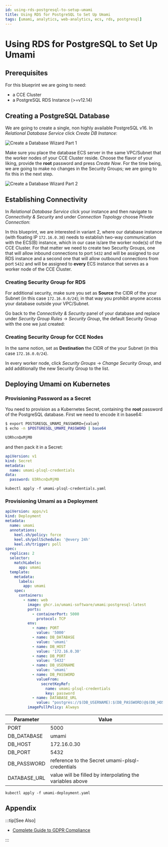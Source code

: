 ```yaml
---
id: using-rds-postgresql-to-setup-umami
title: Using RDS for PostgreSQL to Set Up Umami
tags: [umami, analytics, web-analytics, ecs, rds, postgresql]
---
```


# Using RDS for PostgreSQL to Set Up Umami


## Prerequisites

For this blueprint we are going to need:

- a CCE Cluster
- a PostgreSQL RDS Instance (>=v12.14)

## Creating a PostgreSQL Database

We are going to create a single, non highly available PostgreSQL v16. In *Relational Database Service* click *Create DB Instance*:

![Create a Database Wizard Part 1](/img/docs/blueprints/by-use-case/analytics/umami/Screenshot_from_2024-09-09_12-51-39.png)

Make sure you place the database ECS server in the same VPC/Subnet that the worker nodes of your CCE Cluster reside. Choose the flavor of your liking, provide the **root** password and press *Create Now*. For the time being, we are going to make no changes in the Security Groups; we are going to fix this in the next step.

![Create a Database Wizard Part 2](/img/docs/blueprints/by-use-case/analytics/umami/Screenshot_from_2024-09-09_12-52-14.png)

## Establishing Connectivity

In *Relational Database Service* click your instance and then navigate to *Connectivity & Security* and under *Connection Topology* choose *Private Connection*:

<!-- ![Establishing Connectivity](<../../../../../static/img/docs/blueprints/by-use-case/analytics/umami/Screenshot from 2024-09-09 13-53-46.png>) -->

In this blueprint, we are interested in variant 2, where our database instance (with floating IP `172.16.0.30`) needs to establish two-way communication with the ECS(B) instance, which in our case is/are the worker node(s) of the CCE Cluster. For that matter we need to create two Security Groups, one that will allow inbound connections to port `5432` and will be assigned to our RDS instance and a second one that will allow outbound connections from port `5432` and will be assigned to **every** ECS instance that serves as a worker node of the CCE Cluster.

### Creating Security Group for RDS

<!-- ![Adding Inbound Rules for RDS Instances](<../../../../static/img/docs/blueprints/by-use-case/analytics/umami/Screenshot from 2024-09-09 14-03-16.png>) -->

For additional security, make sure you set as **Source** the CIDR of the your Subnet (in this case `172.16.0.0/24`); in that way you prohibit anyone access your database outside your VPC/Subnet.

Go back to the *Connectivity & Security* panel of your database and replace under *Security Group Rules* -> *Security Group*, the default Security Group with the one we just created:

<!-- ![alt text](<../../../../static/img/docs/blueprints/by-use-case/analytics/umami/Screenshot from 2024-09-09 14-12-28.png>) -->

### Creating Security Group for CCE Nodes

<!-- ![Adding Outbound Rules for CCE Nodes](<../../../../static/img/docs/blueprints/by-use-case/analytics/umami/Screenshot from 2024-09-09 14-10-01.png>) -->

In the same notion, set as **Destination** the CIDR of the your Subnet (in this case `172.16.0.0/24`).

In every worker node, click *Security Groups* -> *Change Security Group*, and add additionally the new Security Group to the list.

## Deploying Umami on Kubernetes

### Provisioning Password as a Secret

You need to provision as a Kubernetes Secret, containing the **root** password of the PostgreSQL database. First we need to encode it in base64:

```bash
$ export POSTGRESQL_UMAMI_PASSWORD={value}
$ echo -n $POSTGRESQL_UMAMI_PASSWORD | base64

U3RhcnQxMjM0
```

and then pack it in a Secret:

```yaml title="umami-plsql-credentials.yaml"
apiVersion: v1
kind: Secret
metadata:
  name: umami-plsql-credentials
data:
  password: U3RhcnQxMjM0
```

```shell
kubectl apply -f umami-plsql-credentials.yaml
```

### Provisioning Umami as a Deployment

```yaml title="umami-deployment.yaml"
apiVersion: apps/v1
kind: Deployment
metadata:
  name: umami
  annotations:
    keel.sh/policy: force
    keel.sh/pollSchedule: '@every 24h'
    keel.sh/trigger: poll
spec:
  replicas: 2
  selector:
    matchLabels:
      app: umami
  template:
    metadata:
      labels:
        app: umami
    spec:
      containers:
        - name: web
          image: ghcr.io/umami-software/umami:postgresql-latest
          ports:
            - containerPort: 5000
              protocol: TCP
          env:
            - name: PORT
              value: '5000'
            - name: DB_DATABASE
              value: 'umami'
            - name: DB_HOST
              value: '172.16.0.30'
            - name: DB_PORT
              value: '5432'
            - name: DB_USERNAME
              value: 'umami'
            - name: DB_PASSWORD
              valueFrom:
                secretKeyRef:
                  name: umami-plsql-credentials
                  key: password
            - name: DATABASE_URL
              value: "postgres://$(DB_USERNAME):$(DB_PASSWORD)@$(DB_HOST):$(DB_PORT)/$(DB_DATABASE)"
          imagePullPolicy: Always
```

| Parameter    | Value                                                     |
| ------------ | --------------------------------------------------------- |
| PORT         | 5000                                                      |
| DB_DATABASE  | umami                                                     |
| DB_HOST      | 172.16.0.30                                               |
| DB_PORT      | 5432                                                      |
| DB_PASSWORD  | reference to the Secret umami-plsql-credentials           |
| DATABASE_URL | value will be filled by interpolating the variables above |

```shell
kubectl apply -f umami-deployment.yaml
```

## Appendix

:::tip[See Also]

- [Complete Guide to GDPR Compliance](https://gdpr.eu/)

:::
